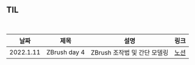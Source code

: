 ## TIL

<br/>

| 날짜 | 제목  | 설명              | 링크     |
| ---- | ----- | ----------------- | -------- |
| 2022.1.11 | ZBrush day 4 | ZBrush 조작법 및 간단 모델링 | [노션](https://plaid-breakfast-07b.notion.site/ZBrush-day-4-a5487efe4f574c2f904eefd3a35ea8e8) |
